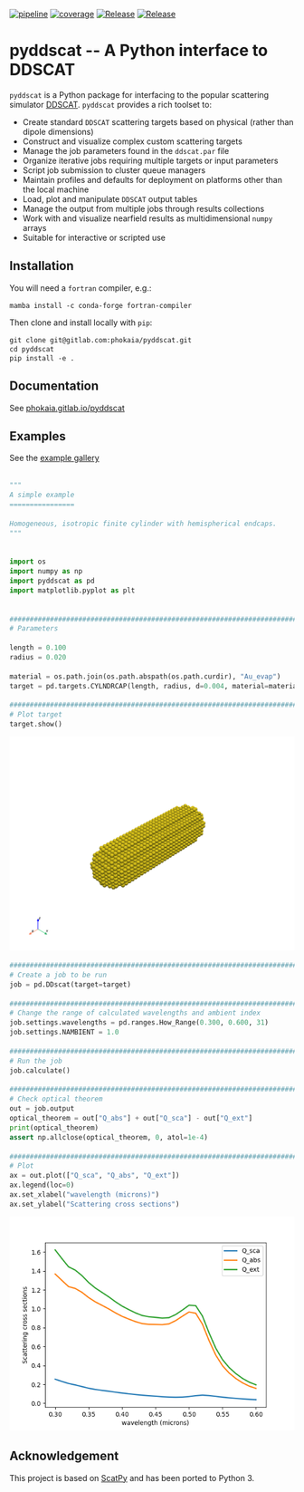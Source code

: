 

<!-- <a class="reference external image-reference" href="https://gitlab.com/phokaia/pyddscat/-/releases" target="_blank"><img alt="Release" src="https://img.shields.io/endpoint?url=https://gitlab.com/phokaia/pyddscat/-/jobs/artifacts/main/raw/logobadge.json?job=badge&labelColor=c9c9c9"></a>  -->
<!-- <a class="reference external image-reference" href="https://gitlab.com/phokaia/pyddscat/commits/main" target="_blank"><img alt="Release" src="https://img.shields.io/gitlab/pipeline/phokaia/pyddscat/main?logo=gitlab&labelColor=dedede&style=for-the-badge"></a>  -->
<!-- <a class="reference external image-reference" href="https://gitlab.com/phokaia/pyddscat/commits/main" target="_blank"><img alt="Release" src="https://img.shields.io/gitlab/coverage/phokaia/pyddscat/main?logo=python&logoColor=e9d672&style=flat-square"></a> -->
<a class="reference external image-reference" href="https://gitlab.com/phokaia/pyddscat/commits/main" target="_blank"><img alt="pipeline" src="https://gitlab.com/phokaia/pyddscat/badges/main/pipeline.svg?style=flat-square"></a> 
<a class="reference external image-reference" href="https://gitlab.com/phokaia/pyddscat/commits/main" target="_blank"><img alt="coverage" src="https://gitlab.com/phokaia/pyddscat/badges/main/coverage.svg?style=flat-square"></a> 
<a class="reference external image-reference" href="https://black.readthedocs.io/en/stable/" target="_blank"><img alt="Release" src="https://img.shields.io/badge/code%20style-black-dedede.svg?logo=python&logoColor=e9d672&style=flat-square"></a>
<a class="reference external image-reference" href="https://gitlab.com/phokaia/pyddscat/-/blob/main/LICENSE.txt" target="_blank"><img alt="Release" src="https://img.shields.io/badge/license-GPLv3-blue?color=f8742d&logo=open-access&logoColor=f8742d&style=flat-square"></a>



# pyddscat -- A Python interface to DDSCAT

`pyddscat` is a Python package for interfacing to the popular scattering simulator
[DDSCAT](http://www.astro.princeton.edu/~draine/DDSCAT.html). `pyddscat` provides a rich toolset to:

* Create standard `DDSCAT` scattering targets based on physical (rather than dipole dimensions)
* Construct and visualize complex custom scattering targets
* Manage the job parameters found in the `ddscat.par` file
* Organize iterative jobs requiring multiple targets or input parameters
* Script job submission to cluster queue managers
* Maintain profiles and defaults for deployment on platforms other than the local machine
* Load, plot and manipulate `DDSCAT` output tables
* Manage the output from multiple jobs through results collections
* Work with and visualize nearfield results as multidimensional `numpy` arrays
* Suitable for interactive or scripted use



## Installation

You will need a `fortran` compiler, e.g.:

```
mamba install -c conda-forge fortran-compiler
```

Then clone and install locally with `pip`:

```
git clone git@gitlab.com:phokaia/pyddscat.git
cd pyddscat
pip install -e .
```

## Documentation

See [phokaia.gitlab.io/pyddscat](https://phokaia.gitlab.io/pyddscat)

## Examples

See the [example gallery](https://phokaia.gitlab.io/doc/pyddscat/examples)

```python

"""
A simple example
================

Homogeneous, isotropic finite cylinder with hemispherical endcaps.
"""


import os
import numpy as np
import pyddscat as pd
import matplotlib.pyplot as plt


##############################################################################
# Parameters

length = 0.100
radius = 0.020

material = os.path.join(os.path.abspath(os.path.curdir), "Au_evap")
target = pd.targets.CYLNDRCAP(length, radius, d=0.004, material=material)

##############################################################################
# Plot target
target.show()
```

![](doc/_static/sphx_glr_plot_test_001.png)
```python
##############################################################################
# Create a job to be run
job = pd.DDscat(target=target)

##############################################################################
# Change the range of calculated wavelengths and ambient index
job.settings.wavelengths = pd.ranges.How_Range(0.300, 0.600, 31)
job.settings.NAMBIENT = 1.0

##############################################################################
# Run the job
job.calculate()

##############################################################################
# Check optical theorem
out = job.output
optical_theorem = out["Q_abs"] + out["Q_sca"] - out["Q_ext"]
print(optical_theorem)
assert np.allclose(optical_theorem, 0, atol=1e-4)

##############################################################################
# Plot
ax = out.plot(["Q_sca", "Q_abs", "Q_ext"])
ax.legend(loc=0)
ax.set_xlabel("wavelength (microns)")
ax.set_ylabel("Scattering cross sections")

```

![](doc/_static/sphx_glr_plot_test_002.png)

## Acknowledgement

This project is based on [ScatPy](https://pythonhosted.org/ScatPy/index.html) and has been ported to Python 3.

